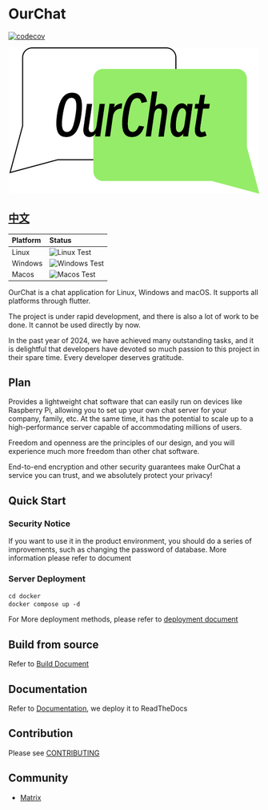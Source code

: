 # OurChat

[![codecov](https://codecov.io/github/SkyUOI/OurChat/graph/badge.svg?token=U6BWN74URE)](https://codecov.io/github/SkyUOI/OurChat)

<!-- markdownlint-disable MD033 -->
<p align="center">
    <img src="./resource/logo.png" alt="OurChat_logo" />
</p>
<!-- markdownlint-enable MD033 -->

## [中文](./README-zh.md)

| Platform | Status                                                                                                 |
|:---------|:-------------------------------------------------------------------------------------------------------|
| Linux    | ![Linux Test](https://img.shields.io/github/actions/workflow/status/skyuoi/ourchat/rust_linux.yml)     |
| Windows  | ![Windows Test](https://img.shields.io/github/actions/workflow/status/skyuoi/ourchat/rust_windows.yml) |
| Macos    | ![Macos Test](https://img.shields.io/github/actions/workflow/status/skyuoi/ourchat/rust_macos.yml)     |

OurChat is a chat application for Linux, Windows and macOS. It supports all platforms through flutter.

The project is under rapid development, and there is also a lot of work to be done. It cannot be used directly by now.

In the past year of 2024, we have achieved many outstanding tasks, and it is delightful that developers have devoted
so much passion to this project in their spare time.
Every developer deserves gratitude.

## Plan

Provides a lightweight chat software that can easily run on devices like Raspberry Pi, allowing you to set up your own
chat server for your company, family, etc. At the same time, it has the potential to scale up to a high-performance
server capable of accommodating millions of users.

Freedom and openness are the principles of our design, and you will experience much more freedom than other chat
software.

End-to-end encryption and other security guarantees make OurChat a service you can trust, and we absolutely protect your
privacy!

## Quick Start

### Security Notice

If you want to use it in the product environment, you should do a series of improvements, such as changing
the password of database. More information please refer to document

### Server Deployment

```shell
cd docker
docker compose up -d
```

For More deployment methods, please refer
to [deployment document](https://ourchat.readthedocs.io/en/latest/docs/deploy/server-deploy.html)

## Build from source

Refer to [Build Document](https://ourchat.readthedocs.io/en/latest/docs/run/build.html)

## Documentation

Refer to [Documentation](https://ourchat.readthedocs.io/en/latest/), we deploy it to ReadTheDocs

## Contribution

Please see [CONTRIBUTING](https://ourchat.readthedocs.io/en/latest/docs/development/contributing.html)

## Community

- [Matrix](https://matrix.to/#/#skyuoiourchat:matrix.org)
